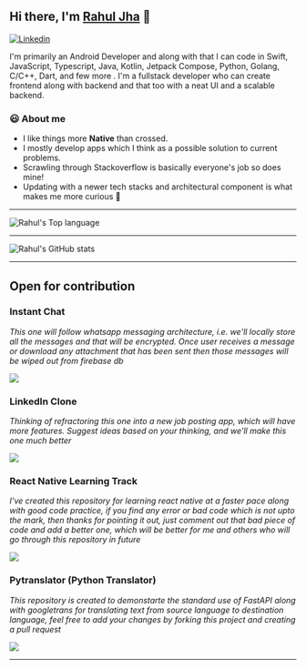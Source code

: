 ## Hi there, I'm [Rahul Jha](https://github.com/rj642) 👋
[![Linkedin](https://i.stack.imgur.com/gVE0j.png)](https://in.linkedin.com/in/rahulj-642)
&nbsp;

I'm primarily an Android Developer and along with that I can code in Swift, JavaScript, Typescript, Java, Kotlin, Jetpack Compose, Python, Golang, C/C++, Dart, and few more . I'm a fullstack developer who can create frontend along with backend and that too with a neat UI and a scalable backend.

### 😃 About me
- I like things more **Native** than crossed.
- I mostly develop apps which I think as a possible solution to current problems.
- Scrawling through Stackoverflow is basically everyone's job so does mine!
- Updating with a newer tech stacks and architectural component is what makes me more curious 🙂

---

![Rahul's Top language](https://github-readme-stats.vercel.app/api/top-langs/?username=rj642&langs_count=20&show_icons=true&title_color=fff&icon_color=79ff97&text_color=9f9f9f&bg_color=151515)

---

![Rahul's GitHub stats](https://github-readme-stats.vercel.app/api?username=rj642&count_private=true&show_icons=true&title_color=fff&icon_color=79ff97&text_color=9f9f9f&bg_color=151515)

---

## Open for contribution

### Instant Chat
*This one will follow whatsapp messaging architecture, i.e. we'll locally store all the messages and that will be encrypted. Once user receives a message or download any attachment that has been sent then those messages will be wiped out from firebase db*

<a href="https://github.com/rj642/instant_chat">
    <img align="center" src="https://github-readme-stats.vercel.app/api/pin/?username=rj642&repo=instant_chat&show_icons=true&title_color=fff&icon_color=79ff97&text_color=9f9f9f&bg_color=151515" />
</a>
  
<br/>

### LinkedIn Clone
*Thinking of refractoring this one into a new job posting app, which will have more features. Suggest ideas based on your thinking, and we'll make this one much better*

<a href="https://github.com/rj642/linkedin_clone">
    <img align="center" src="https://github-readme-stats.vercel.app/api/pin/?username=rj642&repo=linkedin_clone&show_icons=true&title_color=fff&icon_color=79ff97&text_color=9f9f9f&bg_color=151515" />
</a>

<br/>

### React Native Learning Track
*I've created this repository for learning react native at a faster pace along with good code practice, if you find any error or bad code which is not upto the mark, then thanks for pointing it out, just comment out that bad piece of code and add a better one, which will be better for me and others who will go through this repository in future*

<a href="https://github.com/rj642/react_native_learning_track">
    <img align="center" src="https://github-readme-stats.vercel.app/api/pin/?username=rj642&repo=react_native_learning_track&show_icons=true&title_color=fff&icon_color=79ff97&text_color=9f9f9f&bg_color=151515" />
</a>

### Pytranslator (Python Translator)
*This repository is created to demonstarte the standard use of FastAPI along with googletrans for translating text from source language to destination language, feel free to add your changes by forking this project and creating a pull request*

<a href="https://github.com/rj642/pytranslator">
    <img align="center" src="https://github-readme-stats.vercel.app/api/pin/?username=rj642&repo=pytranslator&show_icons=true&title_color=fff&icon_color=79ff97&text_color=9f9f9f&bg_color=151515" />
</a>

---
<!--
**rj642/rj642** is a ✨ _special_ ✨ repository because its `README.md` (this file) appears on your GitHub profile.

Here are some ideas to get you started:

- 🔭 I’m currently working on ...
- 🌱 I’m currently learning ...
- 👯 I’m looking to collaborate on ...
- 🤔 I’m looking for help with ...
- 💬 Ask me about ...
- 📫 How to reach me: ...
- 😄 Pronouns: ...
- ⚡ Fun fact: ...
-->
